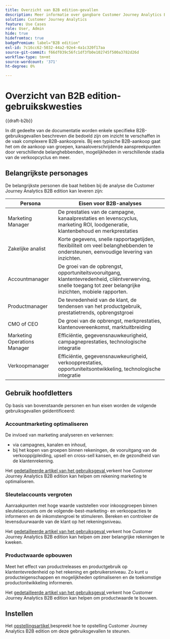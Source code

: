 ```yaml
---
title: Overzicht van B2B edition-gevallen
description: Meer informatie over gangbare Customer Journey Analytics B2B edition-gebruiksgevallen
solution: Customer Journey Analytics
feature: Use Cases
role: User, Admin
hide: true
hidefromtoc: true
badgePremium: label="B2B edition"
exl-id: 7c16cc62-5032-44a2-92e4-4a1c320f17aa
source-git-commit: f66df039c56fc1df3fb0e102745f500a3782d26d
workflow-type: tm+mt
source-wordcount: '371'
ht-degree: 0%

---
```


# Overzicht van B2B edition-gebruikskwesties

{{draft-b2b}}

In dit gedeelte van de documentatie worden enkele specifieke B2B-gebruiksgevallen beschreven die bedoeld zijn om inzicht te verschaffen in de vaak complexere B2B-aankoopreis. Bij een typische B2B-aankoop gaat het om de aankoop van groepen, kanaaloverschrijdende aanspreekpunten door verschillende belanghebbenden, mogelijkheden in verschillende stadia van de verkoopcyclus en meer.


## Belangrijkste personages

De belangrijkste personen die baat hebben bij de analyse die Customer Journey Analytics B2B edition kan leveren zijn:

| Persona | Eisen voor B2B-analyses |
|---|---|
| Marketing Manager | De prestaties van de campagne, kanaalprestaties en levenscyclus, marketing ROI, loodgeneratie, klantenbehoud en merkprestaties |
| Zakelijke analist | Korte gegevens, snelle rapportagetijden, flexibiliteit om veel belanghebbenden te ondersteunen, eenvoudige levering van inzichten. |
| Accountmanager | De groei van de opbrengst, opportuniteitsvooruitgang, klantentevredenheid, cliëntverwerving, snelle toegang tot zeer belangrijke inzichten, mobiele rapporten. |
| Productmanager | De tevredenheid van de klant, de tendensen van het productgebruik, prestatietrends, opbrengstgroei |
| CMO of CEO | De groei van de opbrengst, merkprestaties, klantenovereenkomst, marktuitbreiding |
| Marketing Operations Manager | Efficiëntie, gegevensnauwkeurigheid, campagneprestaties, technologische integratie |
| Verkoopmanager | Efficiëntie, gegevensnauwkeurigheid, verkoopprestaties, opportuniteitsontwikkeling, technologische integratie |


## Gebruik hoofdletters

Op basis van bovenstaande personen en hun eisen worden de volgende gebruiksgevallen geïdentificeerd:

### Accountmarketing optimaliseren

De invloed van marketing analyseren en verkennen:

- via campagnes, kanalen en inhoud,
- bij het kopen van groepen binnen rekeningen, de vooruitgang van de verkooppijpleiding, upsell en cross-sell kansen, en de gezondheid van de klantenrekening.

Het [ gedetailleerde artikel van het gebruiksgeval ](optimize-account-marketing.md) verkent hoe Customer Journey Analytics B2B edition kan helpen om rekening marketing te optimaliseren.

### Sleutelaccounts vergroten

Aanraakpunten met hoge waarde vaststellen voor inkoopgroepen binnen sleutelaccounts om de volgende-best-marketing- en verkoopacties te informeren en de inkomstengroei te stimuleren. Bereken en controleer de levensduurwaarde van de klant op het rekeningsniveau.

Het [ gedetailleerde artikel van het gebruiksgeval ](grow-key-accounts.md) verkent hoe Customer Journey Analytics B2B edition kan helpen om zeer belangrijke rekeningen te kweken.

### Productwaarde opbouwen

Meet het effect van productreleases en productgebruik op klantentevredenheid op het rekening en gebruikersniveau. Zo kunt u producteigenschappen en mogelijkheden optimaliseren en de toekomstige productontwikkeling informeren.

Het [ gedetailleerde artikel van het gebruiksgeval ](build-product-value.md) verkent hoe Customer Journey Analytics B2B edition kan helpen om productwaarde te bouwen.


## Instellen

Het [ opstellingsartikel ](setup.md) bespreekt hoe te opstelling Customer Journey Analytics B2B edition om deze gebruiksgevallen te steunen.
